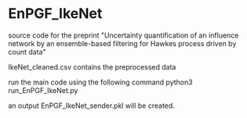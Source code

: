 # EnPGF_IkeNet
source code for the preprint "Uncertainty quantification of an influence network by an ensemble-based filtering for Hawkes process driven by count data"

IkeNet_cleaned.csv contains the preprocessed data

run the main code using the following command
python3 run_EnPGF_IkeNet.py 

an output EnPGF_IkeNet_sender.pkl will be created.
